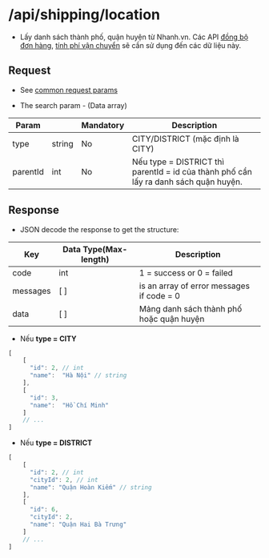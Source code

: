   # /api/shipping/location

- Lấy danh sách thành phố, quận huyện từ Nhanh.vn.
Các API [đồng bộ đơn hàng](/order/add.md), [tính phí vận chuyển](/shipping/fee.md) sẽ cần sử dụng đến các dữ liệu này.

## Request
- See [common request params](/api.md#request)

- The search param - (Data array)

Param | | Mandatory | Description
----| ----------- | ----------- | -------
type | string | No | CITY/DISTRICT (mặc định là CITY)
parentId | int | No | Nếu type = DISTRICT thì parentId = id của thành phố cần lấy ra danh sách quận huyện.

## Response 
- JSON decode the response to get the structure:

Key | Data Type(Max-length) | Description
------| ------- | ---------
code | int | 1 = success or 0 = failed
messages | [ ] |is an array of error messages if code = 0
data | [ ] | Mảng danh sách thành phố hoặc quận huyện

- Nếu **type = CITY**

```js
[
    [
      "id": 2, // int
      "name":  "Hà Nội" // string
    ],
    [
      "id": 3,
      "name":  "Hồ Chí Minh"
    ]
    // ...
]
```

- Nếu **type = DISTRICT**

```js
[
    [
      "id": 2, // int
      "cityId": 2, // int
      "name": "Quận Hoàn Kiếm" // string
    ],	
    [
      "id": 6,
      "cityId": 2,
      "name": "Quận Hai Bà Trưng"
    ]
    // ...
]
```
 
